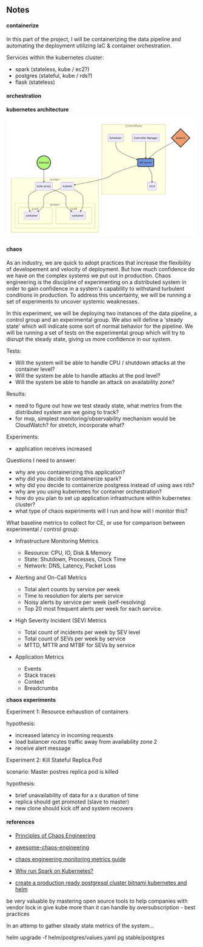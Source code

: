 ## Notes

#### containerize

In this part of the project, I will be containerizing the data pipeline and automating the deployment utilizing IaC & container orchestration.

Services within the kubernetes cluster:

  - spark (stateless, kube / ec2?)
  - postgres (stateful, kube / rds?)
  - flask (stateless)

#### orchestration

**kubernetes architecture**

<p align="center"> 
  <img src="./media/reference_kube_arch.png" alt="reference_kube_arch" width="800px"/>
</p>

#### chaos

As an industry, we are quick to adopt practices that increase the flexibility of developement and velocity of deployment. But how much confidence do we have on the complex systems we put out in production. Chaos engineering is the discipline of experimenting on a distributed system in order to gain confidence in a system's capability to withstand turbulent conditions in production. To address this uncertainty, we will be running a set of experiments to uncover systemic weaknesses.

In this experiment, we will be deploying two instances of the data pipeline, a control group and an experimental group. We also will define a 'steady state' which will indicate some sort of normal behavior for the pipeline. We will be running a set of tests on the experimental group which will try to disrupt the steady state, giving us more confidence in our system.

Tests:

  - Will the system will be able to handle CPU / shutdown attacks at the container level?
  - Will the system be able to handle attacks at the pod level?
  - Will the system be able to handle an attack on availability zone?

Results:

  - need to figure out how we test steady state, what metrics from the distributed system are we going to track?
  - for mvp, simplest monitoring/observability mechanism would be CloudWatch? for stretch, incorporate what?

Experiments:

  - application receives increased 

Questions I need to answer:

  - why are you containerizing this application?
  - why did you decide to containerize spark?
  - why did you decide to containerize postgress instead of using aws rds?
  - why are you using kubernetes for container orchestration?
  - how do you plan to set up application infrastructure within kubernetes cluster?
  - what type of chaos experiments will I run and how will I monitor this?

What baseline metrics to collect for CE, or use for comparison between experimental / control group:

  - Infrastructure Monitoring Metrics

    - Resource: CPU, IO, Disk & Memory
    - State: Shutdown, Processes, Clock Time
    - Network: DNS, Latency, Packet Loss

  - Alerting and On-Call Metrics

    - Total alert counts by service per week
    - Time to resolution for alerts per service
    - Noisy alerts by service per week (self-resolving)
    - Top 20 most frequent alerts per week for each service.

  - High Severity Incident (SEV) Metrics

    - Total count of incidents per week by SEV level
    - Total count of SEVs per week by service
    - MTTD, MTTR and MTBF for SEVs by service

  - Application Metrics

    - Events
    - Stack traces
    - Context
    - Breadcrumbs

**chaos experiments**

Experiment 1: Resource exhaustion of containers

hypothesis:

  - increased latency in incoming requests
  - load balancer routes traffic away from availability zone 2
  - receive alert message

Experiment 2: Kill Stateful Replica Pod

scenario: Master postres replica pod is killed

hypothesis:

  - brief unavailability of data for a x duration of time
  - replica should get promoted (slave to master)
  - new clone should kick off and system recovers


#### references

  - [Principles of Chaos Engineering](http://principlesofchaos.org/?lang=ENcontent)
  - [awesome-chaos-engineering](https://github.com/dastergon/awesome-chaos-engineering)
  - [chaos engineering monitoring metrics guide](https://www.gremlin.com/community/tutorials/chaos-engineering-monitoring-metrics-guide/)
  - [Why run Spark on Kubernetes?](https://medium.com/@rachit1arora/why-run-spark-on-kubernetes-51c0ccb39c9b)

  - [create a production ready postgresql cluster bitnami kubernetes and helm](https://engineering.bitnami.com/articles/create-a-production-ready-postgresql-cluster-bitnami-kubernetes-and-helm.html)

be very valuable by mastering open source tools to help companies with vendor lock in
give kube more than it can handle by oversubscription - best practices


In an attemp to gather steady state metrics of the system...


helm upgrade -f helm/postgres/values.yaml pg stable/postgres